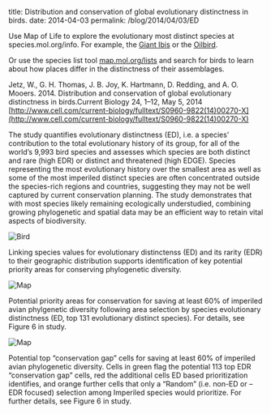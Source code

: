 title: Distribution and conservation of global evolutionary distinctness in birds.
date: 2014-04-03
permalink: /blog/2014/04/03/ED


Use Map of Life to explore the evolutionary most distinct species at species.mol.org/info. For example, the [Giant Ibis](http://species.mol.org/info/birds/Thaumatibis_gigantea) or the [Oilbird](http://species.mol.org/info/birds/Steatornis_caripensis).

Or use the species list tool [map.mol.org/lists](http://map.mol.org/lists) and search for birds to learn about how places differ in the distinctness of their assemblages.

Jetz, W., G. H. Thomas, J. B. Joy, K. Hartmann, D. Redding, and A. O. Mooers. 2014. Distribution and conservation of global evolutionary distinctness in birds.Current Biology 24, 1–12, May 5, 2014 [http://www.cell.com/current-biology/fulltext/S0960-9822(14)00270-X](http://www.cell.com/current-biology/fulltext/S0960-9822(14)00270-X)

The study quantifies evolutionary distinctness (ED), i.e. a species’ contribution to the total evolutionary history of its group, for all of the world’s 9,993 bird species and assesses which species are both distinct and rare (high EDR) or distinct and threatened (high EDGE). Species representing the most evolutionary history over the smallest area as well as some of the most imperiled distinct species are often concentrated outside the species-rich regions and countries, suggesting they may not be well captured by current conservation planning. The study demonstrates that with most species likely remaining ecologically understudied, combining growing phylogenetic and spatial data may be an efficient way to retain vital aspects of biodiversity.

![Bird](/content_static/blog/2014-04-03/img_2036.jpg)

Linking species values for evolutionary distinctenss (ED) and its rarity (EDR) to their geographic distribution supports identification of key potential priority areas for conserving phylogenetic diversity.

![Map](/content_static/blog/2014-04-03/fig6d.jpg)

Potential priority areas for conservation for saving at least 60% of imperiled avian phylgenetic diversity following area selection by species evolutionary distinctness (ED, top 131 evolutionary distinct species). For details, see Figure 6 in study.

![Map](/content_static/blog/2014-04-03/fig6e.jpg)

Potential top “conservation gap” cells  for saving at least 60% of imperiled avian phylogenetic diversity. Cells in green flag the potential 113 top EDR “conservation gap” cells, red the additional cells ED based prioritization identifies, and orange further cells that only a “Random” (i.e. non-ED or –EDR focused) selection among Imperiled species would prioritize. For further details, see Figure 6 in study.

